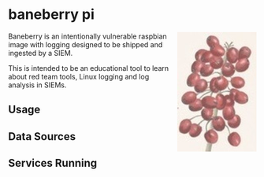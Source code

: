 # baneberry pi
<p align="center">
<img align="right" src=https://github.com/diskurse/baneberry/blob/master/images/imageedit_4_2684878937.jpg">
                                                                                                           </p>
Baneberry is an intentionally vulnerable raspbian image with logging designed to be shipped and ingested by a SIEM.

This is intended to be an educational tool to learn about red team tools, Linux logging and log analysis in SIEMs.

## Usage

## Data Sources

## Services Running
